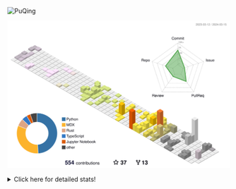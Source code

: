 ![PuQing](https://user-images.githubusercontent.com/27223114/171565019-9a56fae6-b08b-421f-99db-7e830da42371.png)

![](./profile-3d-contrib/profile-season-animate.svg)

<details>
<summary>Click here for detailed stats!</summary>

<!--START_SECTION:waka-->
![Lines of code](https://img.shields.io/badge/From%20Hello%20World%20I%27ve%20Written-1.2%20million%20lines%20of%20code-blue)

**🐱 My GitHub Data** 

> 📦 278.0 kB Used in GitHub's Storage 
 > 
> 🏆 166 Contributions in the Year 2024
 > 
> 🚫 Not Opted to Hire
 > 
> 📜 46 Public Repositories 
 > 
> 🔑 27 Private Repositories 
 > 
**I'm an Early 🐤** 

```text
🌞 Morning                480 commits         ██░░░░░░░░░░░░░░░░░░░░░░░   07.46 % 
🌆 Daytime                2997 commits        ████████████░░░░░░░░░░░░░   46.57 % 
🌃 Evening                1143 commits        ████░░░░░░░░░░░░░░░░░░░░░   17.76 % 
🌙 Night                  1815 commits        ███████░░░░░░░░░░░░░░░░░░   28.21 % 
```


📊 **This Week I Spent My Time On** 

```text
💬 Programming Languages: 
TypeScript               10 hrs 51 mins      ██████████░░░░░░░░░░░░░░░   39.25 % 
Python                   8 hrs 43 mins       ████████░░░░░░░░░░░░░░░░░   31.53 % 
Rust                     5 hrs 41 mins       █████░░░░░░░░░░░░░░░░░░░░   20.61 % 
Bash                     52 mins             █░░░░░░░░░░░░░░░░░░░░░░░░   03.17 % 
JSON                     24 mins             ░░░░░░░░░░░░░░░░░░░░░░░░░   01.45 % 

🔥 Editors: 
VS Code                  27 hrs 38 mins      █████████████████████████   100.00 % 

💻 Operating System: 
WSL                      17 hrs 2 mins       ███████████████░░░░░░░░░░   61.65 % 
Linux                    10 hrs 21 mins      █████████░░░░░░░░░░░░░░░░   37.49 % 
Windows                  14 mins             ░░░░░░░░░░░░░░░░░░░░░░░░░   00.87 % 
```


<!--END_SECTION:waka-->
</details>
